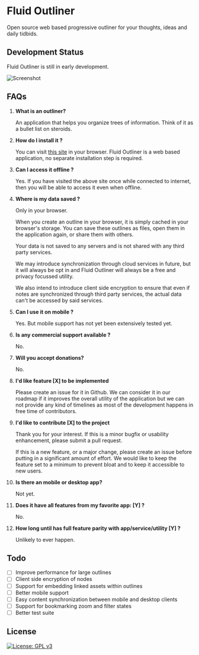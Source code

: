 # Fluid Outliner

Open source web based progressive outliner for your thoughts, ideas and daily tidbids.

## Development Status

Fluid Outliner is still in early development. 

![Screenshot](https://github.com/fluid-notion/fluid-outliner/raw/master/assets/screenshot.png)

## FAQs

1. **What is an outliner?**

    An application that helps you organize trees of information. Think of it as a bullet list on steroids.

2. **How do I install it ?**

    You can visit [this site](https://fluid-notion.github.io/fluid-outliner/) in your browser. Fluid Outliner is a web based application, no separate installation step is required.

3. **Can I access it offline ?**
  
    Yes. If you have visited the above site once while connected to internet, then you will be able to access it even when offline.

4. **Where is my data saved ?**
  
    Only in your browser.
  
    When you create an outline in your browser, it is simply cached in your browser's storage. You can save these outlines as files, open them in the application again, or share them with others.

    Your data is not saved to any servers and is not shared with any third party services.

    We may introduce synchronization through cloud services in future, but it will always be opt in and Fluid Outliner will always be a free and privacy focussed utility. 

    We also intend to introduce client side encryption to ensure that even if notes are synchronized through third party services, the actual data can't be accessed by said services. 

5. **Can I use it on mobile ?**

    Yes. But mobile support has not yet been extensively tested yet.

6. **Is any commercial support available ?**

    No.

7. **Will you accept donations?**
  
    No.

8. **I'd like feature [X] to be implemented**
  
    Please create an issue for it in Github. We can consider it in our roadmap if it improves the overall utility of the application but we can not provide any kind of timelines as most of the development happens in free time of contributors.

9. **I'd like to contribute [X] to the project**

    Thank you for your interest. If this is a minor bugfix or usability enhancement, please submit a pull request.

    If this is a new feature, or a major change, please create an issue before putting in a significant amount of effort. We would like to keep the feature set to a minimum to prevent bloat and to keep it accessible to new users.

10. **Is there an mobile or desktop app?**

    Not yet.

11. **Does it have all features from my favorite app: [Y] ?**

    No.

12. **How long until has full feature parity with app/service/utility [Y] ?**

    Unlikely to ever happen. 

## Todo

  - [ ] Improve performance for large outlines
  - [ ] Client side encryption of nodes
  - [ ] Support for embedding linked assets within outlines
  - [ ] Better mobile support
  - [ ] Easy content synchronization between mobile and desktop clients
  - [ ] Support for bookmarking zoom and filter states
  - [ ] Better test suite

## License

[![License: GPL v3](https://www.gnu.org/graphics/gplv3-127x51.png)](https://www.gnu.org/licenses/gpl-3.0)
